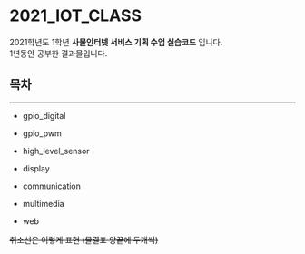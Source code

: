 # 2021_IOT_CLASS
2021학년도 1학년 **사물인터넷 서비스 기획 수업 실습코드** 입니다.  
1년동안 공부한 결과물입니다.

## 목차
---
* gpio_digital

+ gpio_pwm

- high_level_sensor

- display

+ communication

* multimedia

* web

~~취소선은 이렇게 표현 (물결표 양끝에 두개씩)~~
